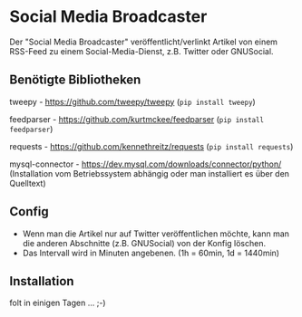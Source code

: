 # Social Media Broadcaster

Der "Social Media Broadcaster" veröffentlicht/verlinkt Artikel von einem RSS-Feed zu einem Social-Media-Dienst, z.B. Twitter oder GNUSocial. 

## Benötigte Bibliotheken ##

tweepy - https://github.com/tweepy/tweepy
(`pip install tweepy`)

feedparser - https://github.com/kurtmckee/feedparser
(`pip install feedparser`)

requests - https://github.com/kennethreitz/requests
(`pip install requests`)

mysql-connector - https://dev.mysql.com/downloads/connector/python/
(Installation vom Betriebssystem abhängig oder man installiert es über den Quelltext)

## Config ##

- Wenn man die Artikel nur auf Twitter veröffentlichen möchte, kann man die anderen Abschnitte (z.B. GNUSocial) von der Konfig löschen.
- Das Intervall wird in Minuten angebenen.
(1h = 60min, 1d = 1440min)

## Installation ##

folt in einigen Tagen ... ;-)
